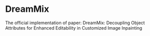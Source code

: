 # DreamMix
The official implementation of paper: DreamMix: Decoupling Object Attributes for Enhanced Editability in Customized Image Inpainting
